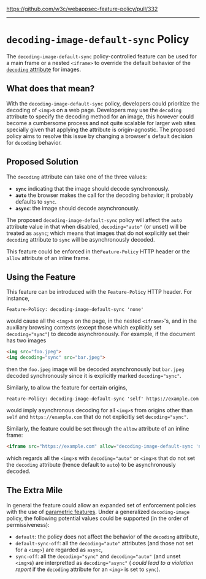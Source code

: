 https://github.com/w3c/webappsec-feature-policy/pull/332

<hr>

`decoding-image-default-sync` Policy
===========

The `decoding-image-default-sync` policy-controlled feature can be used for a main frame or a nested `<iframe>` to override the default behavior of the [`decoding` attribute](https://html.spec.whatwg.org/multipage/embedded-content.html#attr-img-decoding) for images.

What does that mean?
------------
With the `decoding-image-default-sync` policy, developers could prioritize the decoding of `<img>`s on a web page.
Developers may use the `decoding` attribute to specify the decoding method for an image, this however could become a cumbersome process and not quite scalable for larger web sites specially given that applying the attribute is origin-agnostic. The proposed policy aims to resolve this issue by changing a browser's default decision for `decoding` behavior.

Proposed Solution
------------
The `decoding` attribute can take one of the three values:
  * **`sync`** indicating that the image should decode synchronously.
  * **`auto`** the browser makes the call for the decoding behavior; it probably defaults to `sync`.
  * **`async`**: the image should decode asynchronously.

The proposed `decoding-image-default-sync` policy will affect the `auto` attribute value in that when disabled,
`decoding="auto"` (or unset) will be treated as `async`; which means that images that do not explicitly set their `decoding` attribute to `sync` will be asynchronously decoded.
  
This feature could be enforced in the`Feature-Policy` HTTP header or the `allow` attribute of an inline frame.

Using the Feature
-------------

This feature can be introduced with the `Feature-Policy` HTTP header. For instance,
```HTTP
Feature-Policy: decoding-image-default-sync 'none'
```
would cause all the `<img>`s on the page, in the nested `<iframe>`'s, and in the auxiliary browsing contexts (except
those which explicitly set `decoding="sync"`) to decode asynchronously. For example, if the document has two images
```HTML
<img src="foo.jpeg">
<img decoding="sync" src="bar.jpeg">
```
then the `foo.jpeg` image will be decoded asynchronously but `bar.jpeg` decoded synchronously since it is explicitly marked `decoding="sync"`.

Similarly, to allow the feature for certain origins,
```HTTP
Feature-Policy: decoding-image-default-sync 'self' https://example.com
```
would imply asynchronous decoding for all `<img>`s from origins other than `self` and `https://example.com` that do not explicitly set
`decoding="sync"`.

Similarly, the feature could be set through the `allow` attribute of an inline frame:
```HTML
<iframe src="https://example.com" allow="decoding-image-default-sync 'none'"></iframe>
```
which regards all the `<img>`s with `decoding="auto"` or `<img>`s that do not set the `decoding` attribute (hence default to `auto`)
to be asynchronously decoded.

The Extra Mile
-----------
In general the feature could allow an expanded set of enforcement policies with the use of
[parametric features](https://github.com/WICG/feature-policy/issues/163). Under a generalized `decoding-image` policy,
the following potential values could be supported (in the order of permissiveness):
  * `default`: the policy does not affect the behavior of the `decoding` attribute,
  * `default-sync-off`: all the `decoding="auto"` attributes (and those not set for a `<img>`) are regarded as `async`,
  * `sync-off`: all the `decoding="sync"` and `decoding="auto"` (and unset `<img>`s) are interpretted as `decoding="async"` (
  _could lead to a violation report_ if the `decoding` attribute for an `<img>` is set to `sync`).

